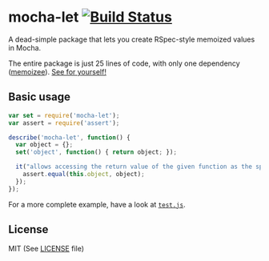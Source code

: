 # mocha-let [![Build Status](https://travis-ci.org/Ajedi32/mocha-let.svg)](https://travis-ci.org/Ajedi32/mocha-let)

A dead-simple package that lets you create RSpec-style memoized values in Mocha.

The entire package is just 25 lines of code, with only one dependency
([memoizee](https://www.npmjs.com/package/memoizee)). [See for yourself!](index.js)

## Basic usage

```javascript
var set = require('mocha-let');
var assert = require('assert');

describe('mocha-let', function() {
  var object = {};
  set('object', function() { return object; });

  it("allows accessing the return value of the given function as the specified property on `this`", function() {
    assert.equal(this.object, object);
  });
});
```

For a more complete example, have a look at [`test.js`](test.js).

## License

MIT (See [LICENSE](./LICENSE) file)

